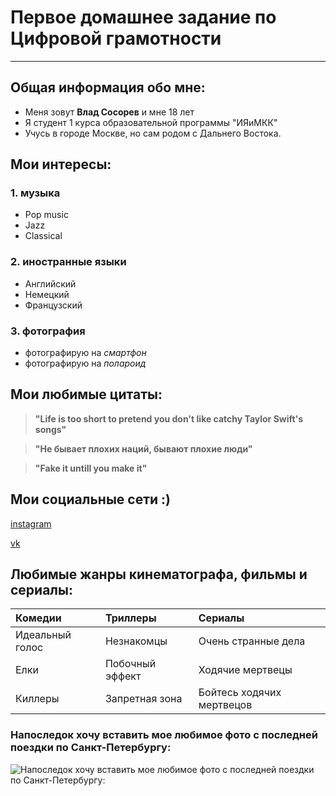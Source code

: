 # Первое домашнее задание по Цифровой грамотности
- - -
## Общая информация обо мне:
* Меня зовут **Влад Сосорев** и мне 18 лет
* Я студент 1 курса образовательной программы "ИЯиМКК"
* Учусь в городе Москве, но сам родом с Дальнего Востока.
## Мои интересы:
### 1. музыка
* Pop music
* Jazz
* Classical
### 2. иностранные языки
* Английский
* Немецкий
* Французский
### 3. фотография
* фотографирую на *смартфон*
* фотографирую на *полароид*
## Мои любимые цитаты:
> **"Life is too short to pretend you don't like catchy Taylor Swift's songs"**

> **"Не бывает плохих наций, бывают плохие люди"**

> **"Fake it untill you make it"**
## Мои социальные сети :)
[instagram](https://www.instagram.com/bluffingboy/)

[vk](https://vk.com/bluffingboy)
## Любимые жанры кинематографа, фильмы и сериалы:
| Комедии        | Триллеры       | Сериалы                  |
| :--------------|:---------------|:-------------------------|
| Идеальный голос| Незнакомцы     | Очень странные дела      |
| Елки           | Побочный эффект| Ходячие мертвецы         |
| Киллеры        | Запретная зона | Бойтесь ходячих мертвецов|

### Напоследок хочу вставить мое любимое фото с последней поездки по Санкт-Петербургу:
![Напоследок хочу вставить мое любимое фото с последней поездки по Санкт-Петербургу:](https://lh3.googleusercontent.com/-huhxoEiUjGM/WmNoYhnp6iI/AAAAAAAABjc/KlLX14oYim8uKV9rPjMZX1xDjy3pglGyQCL0BGAs/w530-d-h682-n-rw/yV-_NAYVlUg.jpg)






